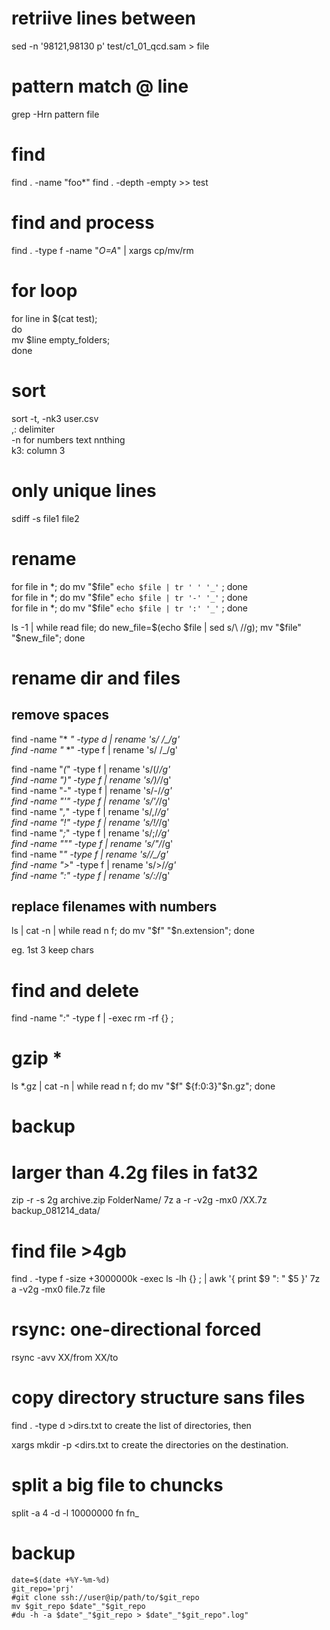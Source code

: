 # retriive lines between
sed -n '98121,98130 p' test/c1_01_qcd.sam > file

# pattern match @ line
grep -Hrn pattern file


# find

find . -name "foo*"
find . -depth -empty >> test

# find and process

find . -type f -name "*O=A*" | xargs cp/mv/rm

# for loop  
for line in $(cat test);  
do  
mv $line empty_folders;  
done  

# sort  
sort -t, -nk3 user.csv  
,: delimiter  
-n for numbers text nnthing  
k3: column 3  

# only unique lines  
sdiff -s file1 file2  

# rename  

for file in *; do mv "$file" `echo $file | tr ' ' '_'` ; done  
for file in *; do mv "$file" `echo $file | tr '-' '_'` ; done  
for file in *; do mv "$file" `echo $file | tr ':' '_'` ; done  

ls -1 | while read file; do new_file=$(echo $file | sed s/\ //g); mv "$file" "$new_file"; done  


# rename dir and files   
## remove spaces  

find -name "* *" -type d | rename 's/ /_/g'  
find -name "* *" -type f | rename 's/ /_/g'  

find -name "*(*" -type f | rename 's/\(/_/g'  
find -name "*)*" -type f | rename 's/\)/_/g'  
find -name "*-*" -type f | rename 's/-/_/g'  
find -name "*'*" -type f | rename 's/'/_/g'  
find -name "*,*" -type f | rename 's/,/_/g'  
find -name "*!*" -type f | rename 's/!/_/g'  
find -name "*;*" -type f | rename 's/;/_/g'  
find -name "*"*" -type f | rename 's/"/_/g'  
find -name "***" -type f | rename 's/*/_/g'  
find -name "*>*" -type f | rename 's/>/_/g'  
find -name "*:*" -type f | rename 's/:/_/g'  
  
## replace filenames with numbers  

ls | cat -n | while read n f; do mv "$f" "$n.extension"; done

eg. 1st 3 keep chars

# find and delete

  find -name "*:*" -type f | -exec rm -rf {} \;

# gzip *
ls *.gz | cat -n | while read n f; do mv "$f" ${f:0:3}"$n.gz"; done

# backup

# larger than 4.2g files in fat32
zip -r -s 2g archive.zip FolderName/
7z a -r -v2g -mx0 /XX.7z backup_081214_data/

# find file >4gb 
find . -type f -size +3000000k -exec ls -lh {} \; | awk '{ print $9 ": " $5 }'
7z a -v2g -mx0 file.7z file

# rsync: one-directional forced

rsync -avv XX/from XX/to

# copy directory structure sans files

find . -type d >dirs.txt
to create the list of directories, then

xargs mkdir -p <dirs.txt
to create the directories on the destination.

# split a big file to chuncks

split -a 4 -d -l 10000000 fn fn_

# backup

    date=$(date +%Y-%m-%d)
    git_repo='prj'
    #git clone ssh://user@ip/path/to/$git_repo
    mv $git_repo $date"_"$git_repo
    #du -h -a $date"_"$git_repo > $date"_"$git_repo".log"


